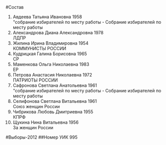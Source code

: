 #Состав
1. Авдеева Татьяна Ивановна 1958   
    "собрание избирателей по месту работы - Собрание избирателей по месту работы
2. Александрова Диана Александровна 1978   
    ЛДПР
3. Жилина Ирина Владимировна 1954   
    КОММУНИСТЫ РОССИИ
4. Кудрицкая Галина Борисовна 1965   
    СР
5. Маменкова Ольга Николаевна 1983   
    ЕР
6. Петрова Анастасия Николаевна 1972   
    ПАТРИОТЫ РОССИИ
7. Сафронова Светлана Анатольевна 1961   
    "собрание избирателей по месту работы - Собрание избирателей по месту работы
8. Селифонова Светлана Витальевна 1961   
    Союз женщин России
9. Чибрикова Любовь Дмитриевна 1955   
    КПРФ
10. Щукина Нина Витальевна 1956   
    За женщин России

#Выборы-2012
##Номер УИК
995